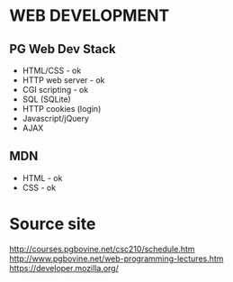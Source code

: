 # WEB DEVELOPMENT
## PG Web Dev Stack
- HTML/CSS - ok
- HTTP web server - ok
- CGI scripting - ok
- SQL (SQLite)
- HTTP cookies (login)
- Javascript/jQuery
- AJAX

## MDN
- HTML - ok
- CSS - ok

# Source site
http://courses.pgbovine.net/csc210/schedule.htm
http://www.pgbovine.net/web-programming-lectures.htm
https://developer.mozilla.org/

